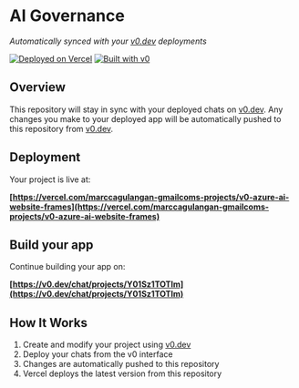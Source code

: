 # AI Governance

*Automatically synced with your [v0.dev](https://v0.dev) deployments*

[![Deployed on Vercel](https://img.shields.io/badge/Deployed%20on-Vercel-black?style=for-the-badge&logo=vercel)](https://vercel.com/marccagulangan-gmailcoms-projects/v0-azure-ai-website-frames)
[![Built with v0](https://img.shields.io/badge/Built%20with-v0.dev-black?style=for-the-badge)](https://v0.dev/chat/projects/Y01Sz1TOTlm)

## Overview

This repository will stay in sync with your deployed chats on [v0.dev](https://v0.dev).
Any changes you make to your deployed app will be automatically pushed to this repository from [v0.dev](https://v0.dev).

## Deployment

Your project is live at:

**[https://vercel.com/marccagulangan-gmailcoms-projects/v0-azure-ai-website-frames](https://vercel.com/marccagulangan-gmailcoms-projects/v0-azure-ai-website-frames)**

## Build your app

Continue building your app on:

**[https://v0.dev/chat/projects/Y01Sz1TOTlm](https://v0.dev/chat/projects/Y01Sz1TOTlm)**

## How It Works

1. Create and modify your project using [v0.dev](https://v0.dev)
2. Deploy your chats from the v0 interface
3. Changes are automatically pushed to this repository
4. Vercel deploys the latest version from this repository
